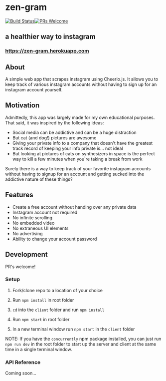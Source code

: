 # zen-gram
[![Build Status](https://travis-ci.org/nikhilkamineni/zen-gram.svg?branch=master)](https://travis-ci.org/nikhilkamineni/zen-gram)[![PRs Welcome](https://img.shields.io/badge/PRs-welcome-brightgreen.svg)](http://makeapullrequest.com)
## a healthier way to instagram
### https://zen-gram.herokuapp.com

## About

A simple web app that scrapes instagram using Cheerio.js. It allows you to keep track of various instagram accounts without having to sign up for an instagram account yourself.

## Motivation

Admittedly, this app was largely made for my own educational purposes. That said, it was inspired by the following ideas:

* Social media can be addictive and can be a huge distraction
* But cat (and dog!) pictures are awesome
* Giving your private info to a company that doesn't have the greatest track record of keeping your info private is... not ideal
* But looking at pictures of cats on synthesizers in space is the perfect way to kill a few minutes when you're taking a break from work

Surely there is a way to keep track of your favorite instagram accounts without having to signup for an account and getting sucked into the addictive nature of these things?

## Features

* Create a free account without handing over any private data
* Instagram account not required
* No infinite scrolling
* No embedded video
* No extraneous UI elements
* No advertising
* Ability to change your account password

## Development

PR's welcome!

### Setup

1. Fork/clone repo to a location of your choice

1. Run `npm install` in root folder

1. `cd` into the `client` folder and run `npm install`

1. Run `npm start` in root folder

1. In a new terminal window run `npm start` in the `client` folder

NOTE: If you have the `concurrently` npm package installed, you can just run `npm run dev` in the root folder to start up the server and client at the same time in a single terminal window.

### API Reference

Coming soon...
